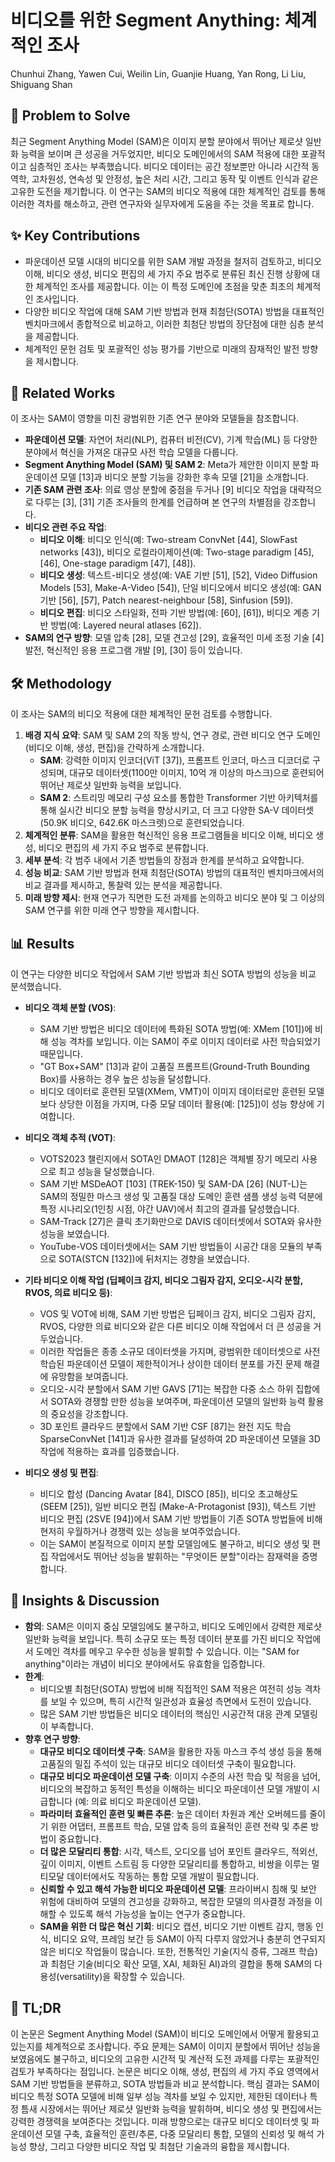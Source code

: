 # 비디오를 위한 Segment Anything: 체계적인 조사
Chunhui Zhang, Yawen Cui, Weilin Lin, Guanjie Huang, Yan Rong, Li Liu, Shiguang Shan

## 🧩 Problem to Solve
최근 Segment Anything Model (SAM)은 이미지 분할 분야에서 뛰어난 제로샷 일반화 능력을 보이며 큰 성공을 거두었지만, 비디오 도메인에서의 SAM 적용에 대한 포괄적이고 심층적인 조사는 부족했습니다. 비디오 데이터는 공간 정보뿐만 아니라 시간적 동역학, 고차원성, 연속성 및 안정성, 높은 처리 시간, 그리고 동작 및 이벤트 인식과 같은 고유한 도전을 제기합니다. 이 연구는 SAM의 비디오 적용에 대한 체계적인 검토를 통해 이러한 격차를 해소하고, 관련 연구자와 실무자에게 도움을 주는 것을 목표로 합니다.

## ✨ Key Contributions
*   파운데이션 모델 시대의 비디오를 위한 SAM 개발 과정을 철저히 검토하고, 비디오 이해, 비디오 생성, 비디오 편집의 세 가지 주요 범주로 분류된 최신 진행 상황에 대한 체계적인 조사를 제공합니다. 이는 이 특정 도메인에 초점을 맞춘 최초의 체계적인 조사입니다.
*   다양한 비디오 작업에 대해 SAM 기반 방법과 현재 최첨단(SOTA) 방법을 대표적인 벤치마크에서 종합적으로 비교하고, 이러한 최첨단 방법의 장단점에 대한 심층 분석을 제공합니다.
*   체계적인 문헌 검토 및 포괄적인 성능 평가를 기반으로 미래의 잠재적인 발전 방향을 제시합니다.

## 📎 Related Works
이 조사는 SAM이 영향을 미친 광범위한 기존 연구 분야와 모델들을 참조합니다.
*   **파운데이션 모델**: 자연어 처리(NLP), 컴퓨터 비전(CV), 기계 학습(ML) 등 다양한 분야에서 혁신을 가져온 대규모 사전 학습 모델을 다룹니다.
*   **Segment Anything Model (SAM) 및 SAM 2**: Meta가 제안한 이미지 분할 파운데이션 모델 [13]과 비디오 분할 기능을 강화한 후속 모델 [21]을 소개합니다.
*   **기존 SAM 관련 조사**: 의료 영상 분할에 중점을 두거나 [9] 비디오 작업을 대략적으로 다루는 [3], [31] 기존 조사들의 한계를 언급하며 본 연구의 차별점을 강조합니다.
*   **비디오 관련 주요 작업**:
    *   **비디오 이해**: 비디오 인식(예: Two-stream ConvNet [44], SlowFast networks [43]), 비디오 로컬라이제이션(예: Two-stage paradigm [45], [46], One-stage paradigm [47], [48]).
    *   **비디오 생성**: 텍스트-비디오 생성(예: VAE 기반 [51], [52], Video Diffusion Models [53], Make-A-Video [54]), 단일 비디오에서 비디오 생성(예: GAN 기반 [56], [57], Patch nearest-neighbour [58], Sinfusion [59]).
    *   **비디오 편집**: 비디오 스타일화, 전파 기반 방법(예: [60], [61]), 비디오 계층 기반 방법(예: Layered neural atlases [62]).
*   **SAM의 연구 방향**: 모델 압축 [28], 모델 견고성 [29], 효율적인 미세 조정 기술 [4] 발전, 혁신적인 응용 프로그램 개발 [9], [30] 등이 있습니다.

## 🛠️ Methodology
이 조사는 SAM의 비디오 적용에 대한 체계적인 문헌 검토를 수행합니다.
1.  **배경 지식 요약**: SAM 및 SAM 2의 작동 방식, 연구 경로, 관련 비디오 연구 도메인(비디오 이해, 생성, 편집)을 간략하게 소개합니다.
    *   **SAM**: 강력한 이미지 인코더(ViT [37]), 프롬프트 인코더, 마스크 디코더로 구성되며, 대규모 데이터셋(1100만 이미지, 10억 개 이상의 마스크)으로 훈련되어 뛰어난 제로샷 일반화 능력을 보입니다.
    *   **SAM 2**: 스트리밍 메모리 구성 요소를 통합한 Transformer 기반 아키텍처를 통해 실시간 비디오 분할 능력을 향상시키고, 더 크고 다양한 SA-V 데이터셋(50.9K 비디오, 642.6K 마스크렛)으로 훈련되었습니다.
2.  **체계적인 분류**: SAM을 활용한 혁신적인 응용 프로그램들을 비디오 이해, 비디오 생성, 비디오 편집의 세 가지 주요 범주로 분류합니다.
3.  **세부 분석**: 각 범주 내에서 기존 방법들의 장점과 한계를 분석하고 요약합니다.
4.  **성능 비교**: SAM 기반 방법과 현재 최첨단(SOTA) 방법의 대표적인 벤치마크에서의 비교 결과를 제시하고, 통찰력 있는 분석을 제공합니다.
5.  **미래 방향 제시**: 현재 연구가 직면한 도전 과제를 논의하고 비디오 분야 및 그 이상의 SAM 연구를 위한 미래 연구 방향을 제시합니다.

## 📊 Results
이 연구는 다양한 비디오 작업에서 SAM 기반 방법과 최신 SOTA 방법의 성능을 비교 분석했습니다.

*   **비디오 객체 분할 (VOS)**:
    *   SAM 기반 방법은 비디오 데이터에 특화된 SOTA 방법(예: XMem [101])에 비해 성능 격차를 보입니다. 이는 SAM이 주로 이미지 데이터로 사전 학습되었기 때문입니다.
    *   "GT Box+SAM" [13]과 같이 고품질 프롬프트(Ground-Truth Bounding Box)를 사용하는 경우 높은 성능을 달성합니다.
    *   비디오 데이터로 훈련된 모델(XMem, VMT)이 이미지 데이터로만 훈련된 모델보다 상당한 이점을 가지며, 다중 모달 데이터 활용(예: [125])이 성능 향상에 기여합니다.

*   **비디오 객체 추적 (VOT)**:
    *   VOTS2023 챌린지에서 SOTA인 DMAOT [128]은 객체별 장기 메모리 사용으로 최고 성능을 달성했습니다.
    *   SAM 기반 MSDeAOT [103] (TREK-150) 및 SAM-DA [26] (NUT-L)는 SAM의 정밀한 마스크 생성 및 고품질 대상 도메인 훈련 샘플 생성 능력 덕분에 특정 시나리오(1인칭 시점, 야간 UAV)에서 최고의 결과를 달성했습니다.
    *   SAM-Track [27]은 클릭 초기화만으로 DAVIS 데이터셋에서 SOTA와 유사한 성능을 보였습니다.
    *   YouTube-VOS 데이터셋에서는 SAM 기반 방법들이 시공간 대응 모듈의 부족으로 SOTA(STCN [132])에 뒤처지는 경향을 보였습니다.

*   **기타 비디오 이해 작업 (딥페이크 감지, 비디오 그림자 감지, 오디오-시각 분할, RVOS, 의료 비디오 등)**:
    *   VOS 및 VOT에 비해, SAM 기반 방법은 딥페이크 감지, 비디오 그림자 감지, RVOS, 다양한 의료 비디오와 같은 다른 비디오 이해 작업에서 더 큰 성공을 거두었습니다.
    *   이러한 작업들은 종종 소규모 데이터셋을 가지며, 광범위한 데이터셋으로 사전 학습된 파운데이션 모델이 제한적이거나 상이한 데이터 분포를 가진 문제 해결에 유망함을 보여줍니다.
    *   오디오-시각 분할에서 SAM 기반 GAVS [71]는 복잡한 다중 소스 하위 집합에서 SOTA와 경쟁할 만한 성능을 보여주며, 파운데이션 모델의 일반화 능력 활용의 중요성을 강조합니다.
    *   3D 포인트 클라우드 분할에서 SAM 기반 CSF [87]는 완전 지도 학습 SparseConvNet [141]과 유사한 결과를 달성하여 2D 파운데이션 모델을 3D 작업에 적용하는 효과를 입증했습니다.

*   **비디오 생성 및 편집**:
    *   비디오 합성 (Dancing Avatar [84], DISCO [85]), 비디오 초고해상도 (SEEM [25]), 일반 비디오 편집 (Make-A-Protagonist [93]), 텍스트 기반 비디오 편집 (2SVE [94])에서 SAM 기반 방법들이 기존 SOTA 방법들에 비해 현저히 우월하거나 경쟁력 있는 성능을 보여주었습니다.
    *   이는 SAM이 본질적으로 이미지 분할 모델임에도 불구하고, 비디오 생성 및 편집 작업에서도 뛰어난 성능을 발휘하는 "무엇이든 분할"이라는 잠재력을 증명합니다.

## 🧠 Insights & Discussion
*   **함의**: SAM은 이미지 중심 모델임에도 불구하고, 비디오 도메인에서 강력한 제로샷 일반화 능력을 보입니다. 특히 소규모 또는 특정 데이터 분포를 가진 비디오 작업에서 도메인 격차를 메우고 우수한 성능을 발휘할 수 있습니다. 이는 "SAM for anything"이라는 개념이 비디오 분야에서도 유효함을 입증합니다.
*   **한계**:
    *   비디오별 최첨단(SOTA) 방법에 비해 직접적인 SAM 적용은 여전히 성능 격차를 보일 수 있으며, 특히 시간적 일관성과 효율성 측면에서 도전이 있습니다.
    *   많은 SAM 기반 방법들은 비디오 데이터의 핵심인 시공간적 대응 관계 모델링이 부족합니다.
*   **향후 연구 방향**:
    *   **대규모 비디오 데이터셋 구축**: SAM을 활용한 자동 마스크 주석 생성 등을 통해 고품질의 밀집 주석이 있는 대규모 비디오 데이터셋 구축이 필요합니다.
    *   **대규모 비디오 파운데이션 모델 구축**: 이미지 수준의 사전 학습 및 적응을 넘어, 비디오의 복잡하고 동적인 특성을 이해하는 비디오 파운데이션 모델 개발이 시급합니다 (예: 의료 비디오 파운데이션 모델).
    *   **파라미터 효율적인 훈련 및 빠른 추론**: 높은 데이터 차원과 계산 오버헤드를 줄이기 위한 어댑터, 프롬프트 학습, 모델 압축 등의 효율적인 훈련 전략 및 추론 방법이 중요합니다.
    *   **더 많은 모달리티 통합**: 시각, 텍스트, 오디오를 넘어 포인트 클라우드, 적외선, 깊이 이미지, 이벤트 스트림 등 다양한 모달리티를 통합하고, 비쌍을 이루는 멀티모달 데이터에서도 작동하는 통합 모델 개발이 필요합니다.
    *   **신뢰할 수 있고 해석 가능한 비디오 파운데이션 모델**: 프라이버시 침해 및 보안 위험에 대비하여 모델의 견고성을 강화하고, 복잡한 모델의 의사결정 과정을 이해할 수 있도록 해석 가능성을 높이는 연구가 중요합니다.
    *   **SAM을 위한 더 많은 혁신 기회**: 비디오 캡션, 비디오 기반 이벤트 감지, 행동 인식, 비디오 요약, 프레임 보간 등 SAM이 아직 다루지 않았거나 충분히 연구되지 않은 비디오 작업들이 많습니다. 또한, 전통적인 기술(지식 증류, 그래프 학습)과 최첨단 기술(비디오 확산 모델, XAI, 체화된 AI)과의 결합을 통해 SAM의 다용성(versatility)을 확장할 수 있습니다.

## 📌 TL;DR
이 논문은 Segment Anything Model (SAM)이 비디오 도메인에서 어떻게 활용되고 있는지를 체계적으로 조사합니다. 주요 문제는 SAM이 이미지 분할에서 뛰어난 성능을 보였음에도 불구하고, 비디오의 고유한 시간적 및 계산적 도전 과제를 다루는 포괄적인 검토가 부족하다는 점입니다. 논문은 비디오 이해, 생성, 편집의 세 가지 주요 영역에서 SAM 기반 방법들을 분류하고, SOTA 방법들과 비교 분석합니다. 핵심 결과는 SAM이 비디오 특정 SOTA 모델에 비해 일부 성능 격차를 보일 수 있지만, 제한된 데이터나 특정 틈새 시장에서는 뛰어난 제로샷 일반화 능력을 발휘하며, 비디오 생성 및 편집에서는 강력한 경쟁력을 보여준다는 것입니다. 미래 방향으로는 대규모 비디오 데이터셋 및 파운데이션 모델 구축, 효율적인 훈련/추론, 다중 모달리티 통합, 모델의 신뢰성 및 해석 가능성 향상, 그리고 다양한 비디오 작업 및 최첨단 기술과의 융합을 제시합니다.